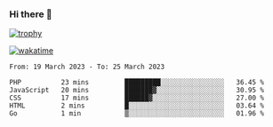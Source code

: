 ### Hi there 👋

[![trophy](https://github-profile-trophy.vercel.app/?username=cxnky&theme=dracula)](https://github.com/ryo-ma/github-profile-trophy)

[![wakatime](https://wakatime.com/badge/user/1c39c599-5497-41b9-a5be-2c4676e7fd23.svg)](https://wakatime.com/@1c39c599-5497-41b9-a5be-2c4676e7fd23)
<!--START_SECTION:waka-->

```text
From: 19 March 2023 - To: 25 March 2023

PHP          23 mins         █████████░░░░░░░░░░░░░░░░   36.45 %
JavaScript   20 mins         ███████▓░░░░░░░░░░░░░░░░░   30.95 %
CSS          17 mins         ██████▓░░░░░░░░░░░░░░░░░░   27.00 %
HTML         2 mins          █░░░░░░░░░░░░░░░░░░░░░░░░   03.64 %
Go           1 min           ▒░░░░░░░░░░░░░░░░░░░░░░░░   01.96 %
```

<!--END_SECTION:waka-->
